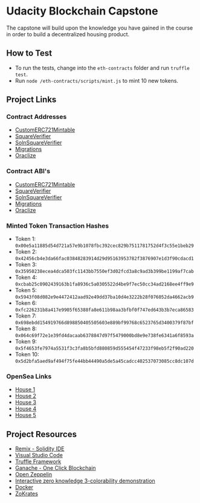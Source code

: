 # Udacity Blockchain Capstone

The capstone will build upon the knowledge you have gained in the course in order to build a decentralized housing product.

## How to Test

- To run the tests, change into the `eth-contracts` folder and run `truffle test`.
- Run `node /eth-contracts/scripts/mint.js` to mint 10 new tokens.

## Project Links

### Contract Addresses

- [CustomERC721Mintable](https://rinkeby.etherscan.io/address/0x8f315f062C74BDB1E826923f97e0af3A9dFf5858)
- [SquareVerifier](https://rinkeby.etherscan.io/address/0x7e8733d6Cd4ff0F4785A306bD734caf7294Fb438)
- [SolnSquareVerifier](https://rinkeby.etherscan.io/address/0xC9d19eEAA5c167664B6DE94b1a3cA6e22a90cf8d)
- [Migrations](https://rinkeby.etherscan.io/address/0xDd61F7D5d9fA9cf2D3BD84cfa8b60a963484bD21)
- [Oraclize](https://rinkeby.etherscan.io/address/)

### Contract ABI's

- [CustomERC721Mintable](https://raw.githubusercontent.com/kchia/Blockchain-Capstone/master/eth-contracts/build/contracts/CustomERC721Mintable.json)
- [SquareVerifier](https://raw.githubusercontent.com/kchia/Blockchain-Capstone/master/eth-contracts/build/contracts/SquareVerifier.json)
- [SolnSquareVerifier](https://raw.githubusercontent.com/kchia/Blockchain-Capstone/master/eth-contracts/build/contracts/SolnSquareVerifier.json)
- [Migrations](https://raw.githubusercontent.com/kchia/Blockchain-Capstone/master/eth-contracts/build/contracts/Migrations.json)
- [Oraclize](https://raw.githubusercontent.com/kchia/Blockchain-Capstone/master/eth-contracts/build/contracts/OraclizeI.json)

### Minted Token Transaction Hashes

- Token 1: `0x00e5a11885d54d721a57e9b1078fbc392cec829b7511781752d4f3c55e1beb29`
- Token 2: `0x42456cb4e3da66fac03848283914d29d95163953782f3876907e1d3f90cdacd1`
- Token 3: `0x35950238ecea4dca503fc1143bb7550ef3d02fcd3a8c9ad3b399be1199af7cab`
- Token 4: `0xcbab25c0902439163b1fa8936c5a0305522d4be9f7ec50cc34ad2168ee4ff9e9`
- Token 5: `0x5943f08d082e9e4472412aad92e49dd37ba10d4e3222b28f076052da4662acb9`
- Token 6: `0xfc226231b8a417e9905f65388fa8e611b98aa3bfbf0f747ed643b3b7eca86583`
- Token 7: `0x698ebdd154919766d898850405505603e889bf99768c6523765d3400379f87bf`
- Token 8: `0x064c69f72e1e39fd4dacaab6378847d97f5479000bd8e9e738fe6341a6f8593a`
- Token 9: `0x5f4653fe7974a5531f3c3fa8b5bfd880859d555454f47233f98eb5f2f90ad220`
- Token 10: `0x5d2bfa5aed9af494f75fe44bb44490a5de5a45cadcc402537073085cc8dc107d`

### OpenSea Links

- [House 1](https://testnets.opensea.io/assets/0x8f315f062c74bdb1e826923f97e0af3a9dff5858/1)
- [House 2](https://testnets.opensea.io/assets/0x8f315f062c74bdb1e826923f97e0af3a9dff5858/2)
- [House 3](https://testnets.opensea.io/assets/0x8f315f062c74bdb1e826923f97e0af3a9dff5858/3)
- [House 4](https://testnets.opensea.io/assets/0x8f315f062c74bdb1e826923f97e0af3a9dff5858/4)
- [House 5](https://testnets.opensea.io/assets/0x8f315f062c74bdb1e826923f97e0af3a9dff5858/5)

## Project Resources

- [Remix - Solidity IDE](https://remix.ethereum.org/)
- [Visual Studio Code](https://code.visualstudio.com/)
- [Truffle Framework](https://truffleframework.com/)
- [Ganache - One Click Blockchain](https://truffleframework.com/ganache)
- [Open Zeppelin ](https://openzeppelin.org/)
- [Interactive zero knowledge 3-colorability demonstration](http://web.mit.edu/~ezyang/Public/graph/svg.html)
- [Docker](https://docs.docker.com/install/)
- [ZoKrates](https://github.com/Zokrates/ZoKrates)
